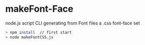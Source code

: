 # makeFont-Face
node.js script CLI generating from Font files a .css font-face set

```bash
> npm install  // first start
> node makeFontCSS.js

``` 
